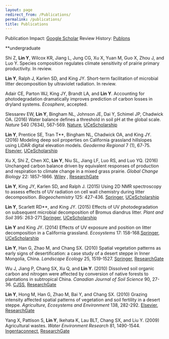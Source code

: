 ```yaml
---
layout: page
redirect_from: /Publications/
permalink: /publications/
title: Publications
---
```

Publication Impact:
[Google Scholar](https://scholar.google.com/citations?hl=en&user=TZ2NznwAAAAJ)  Review History:
[Publons](https://publons.com/a/339957/)


**undergraduate

Shi Z, __Lin Y__, Wilcox KR, Jiang L, Jung CG, Xu X, Yuan M, Guo X, Zhou J, and Luo Y. Species composition regulates climate sensitivity of prairie primary productivity. In review. 

__Lin Y__, Ralph J, Karlen SD, and King JY. Short-term facilitation of microbial litter decomposition by ultraviolet radiation. In review.

Adair CE, Parton WJ, King JY, Brandt LA, and __Lin Y__. Accounting for photodegradation dramatically improves prediction of carbon losses in dryland systems. _Ecosphere_, accepted. 

Slessarev EW, __Lin Y__, Bingham NL, Johnson JE, Dai Y, Schimel JP, Chadwick OA. (2016) Water balance defines a threshold in soil pH at the global scale. _Nature_ 540 (7634), 567-569. [Nature](https://www.nature.com/nature/journal/v540/n7634/full/nature20139.html), [UCeScholarship](http://escholarship.org/uc/item/30f631wk)

__Lin Y__, Prentice SE, Tran T**, Bingham NL, Chadwick OA, and King JY. (2016) Modeling deep soil properties on California grassland hillslopes using LiDAR digital elevation models. _Geoderma Regional_ 7 (1), 67-75. [Elsevier](http://dx.doi.org/10.1016/j.geodrs.2016.01.005), [UCeScholarship]()

Xu X, Shi Z, Chen XC, __Lin Y__, Niu SL, Jiang LF, Luo RS, and Luo YQ. (2016) Unchanged carbon balance driven by equivalent responses of production and respiration to climate change in a mixed grass prairie. _Global Change Biology_ 22: 1857–1866. [Wiley](http://dx.doi.org/10.1111/gcb.13192) , [ResearchGate](https://www.researchgate.net/profile/Xia_Xu7/publication/287109837_Unchanged_carbon_balance_driven_by_equivalent_responses_of_production_and_respiration_to_climate_change_in_a_mixed_grass_prairie/links/5683077c08aebccc4e0e1f66.pdf?origin=publication_list)

__Lin Y__, King JY, Karlen SD, and Ralph J. (2015) Using 2D NMR spectroscopy to assess effects of UV radiation on cell wall chemistry during litter decomposition. _Biogeochemistry_ 125: 427-436. [Springer](http://dx.doi.org/10.1007/s10533-015-0132-1), [UCeScholarship](http://escholarship.org/uc/item/7bn271zr)

__Lin Y__, Scarlett RD**, and King JY. (2015) Effects of UV photodegradation on subsequent microbial decomposition of Bromus diandrus litter. _Plant and Soil_ 395: 263-271.[Springer](http://dx.doi.org/10.1007/s11104-015-2551-0),  [UCeScholarship](http://escholarship.org/uc/item/1521m9nt)

__Lin Y__ and King JY. (2014) Effects of UV exposure and position on litter decomposition in a California grassland. _Ecosystems_ 17: 158-168.[Springer](http://dx.doi.org/10.1007/s10021-013-9712-x), [UCeScholarship](http://escholarship.org/uc/item/3gq114q4)

__Lin Y__, Han G, Zhao M, and Chang SX. (2010) Spatial vegetation patterns as early signs of desertification: a case study of a desert steppe in Inner Mongolia, China. _Landscape Ecology_ 25, 1519-1527. [Springer](http://dx.doi.org/10.1007/s10980-010-9520-z), [ResearchGate](http://www.researchgate.net/profile/Yang_Lin3/publication/226136142_Spatial_vegetation_patterns_as_early_signs_of_desertification_a_case_study_of_a_desert_steppe_in_Inner_Mongolia_China/links/00b7d52460ff84e129000000.pdf)

Wu J, Jiang P, Chang SX, Xu Q, and __Lin Y__. (2010) Dissolved soil organic carbon and nitrogen were affected by conversion of native forests to plantations in subtropical China. _Canadian Journal of Soil Science_ 90, 27-36. [CJSS](http://pubs.aic.ca/doi/abs/10.4141/CJSS09030), [ResearchGate](http://www.researchgate.net/profile/Yang_Lin3/publication/250386297_Dissolved_soil_organic_carbon_and_nitrogen_were_affected_by_conversion_of_native_forests_to_plantations_in_subtropical_China/links/0c960533f3a4018689000000.pdf)

__Lin Y__, Hong M, Han G, Zhao M, Bai Y, and Chang SX. (2010) Grazing intensity affected spatial patterns of vegetation and soil fertility in a desert steppe. _Agriculture, Ecosystems and Environment_ 138, 282-292. [Elsevier](http://dx.doi.org/10.1016/j.agee.2010.05.013), [ResearchGate](http://eco.ibcas.ac.cn/group/baiyf/pdf/Lin_AEE_2010.PDF)

Yang X, Pattison S, __Lin Y__, Ikehata K, Lau BLT, Chang SX, and Liu Y. (2009) Agricultural wastes. _Water Environment Research_ 81, 1490-1544. [Ingentaconnect](http://www.ingentaconnect.com/content/wef/wer/2009/00000081/00000010/art00019), [ResearchGate](http://www.researchgate.net/profile/Scott_Chang4/publication/250917005_Agricultural_Wastes/links/00b7d52617d46adb78000000.pdf)


